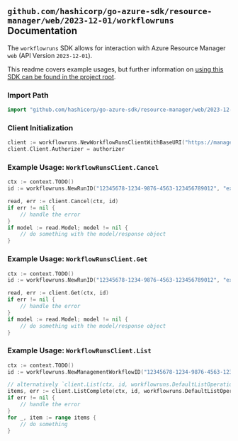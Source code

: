 
## `github.com/hashicorp/go-azure-sdk/resource-manager/web/2023-12-01/workflowruns` Documentation

The `workflowruns` SDK allows for interaction with Azure Resource Manager `web` (API Version `2023-12-01`).

This readme covers example usages, but further information on [using this SDK can be found in the project root](https://github.com/hashicorp/go-azure-sdk/tree/main/docs).

### Import Path

```go
import "github.com/hashicorp/go-azure-sdk/resource-manager/web/2023-12-01/workflowruns"
```


### Client Initialization

```go
client := workflowruns.NewWorkflowRunsClientWithBaseURI("https://management.azure.com")
client.Client.Authorizer = authorizer
```


### Example Usage: `WorkflowRunsClient.Cancel`

```go
ctx := context.TODO()
id := workflowruns.NewRunID("12345678-1234-9876-4563-123456789012", "example-resource-group", "siteName", "workflowName", "runName")

read, err := client.Cancel(ctx, id)
if err != nil {
	// handle the error
}
if model := read.Model; model != nil {
	// do something with the model/response object
}
```


### Example Usage: `WorkflowRunsClient.Get`

```go
ctx := context.TODO()
id := workflowruns.NewRunID("12345678-1234-9876-4563-123456789012", "example-resource-group", "siteName", "workflowName", "runName")

read, err := client.Get(ctx, id)
if err != nil {
	// handle the error
}
if model := read.Model; model != nil {
	// do something with the model/response object
}
```


### Example Usage: `WorkflowRunsClient.List`

```go
ctx := context.TODO()
id := workflowruns.NewManagementWorkflowID("12345678-1234-9876-4563-123456789012", "example-resource-group", "siteName", "workflowName")

// alternatively `client.List(ctx, id, workflowruns.DefaultListOperationOptions())` can be used to do batched pagination
items, err := client.ListComplete(ctx, id, workflowruns.DefaultListOperationOptions())
if err != nil {
	// handle the error
}
for _, item := range items {
	// do something
}
```
